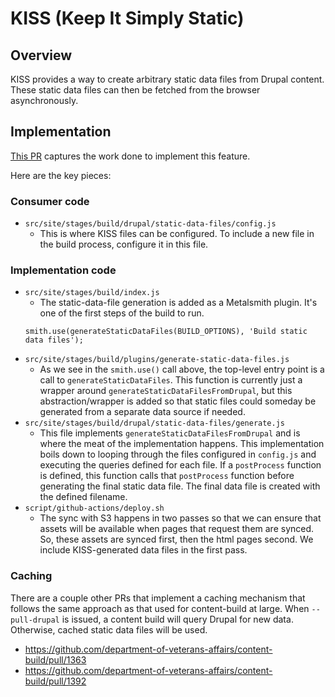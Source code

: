 # KISS (Keep It Simply Static)
## Overview
KISS provides a way to create arbitrary static data files from Drupal content. These static data files can then be fetched from the browser asynchronously.

## Implementation
[This PR](https://github.com/department-of-veterans-affairs/content-build/pull/1142) captures the work done to implement this feature.

 Here are the key pieces:
 ### Consumer code
 - `src/site/stages/build/drupal/static-data-files/config.js`
    - This is where KISS files can be configured. To include a new file in the build process, configure it in this file.
 ### Implementation code
 - `src/site/stages/build/index.js`
    - The static-data-file generation is added as a Metalsmith plugin. It's one of the first steps of the build to run.
    ```
    smith.use(generateStaticDataFiles(BUILD_OPTIONS), 'Build static data files');
    ```
 - `src/site/stages/build/plugins/generate-static-data-files.js`
    - As we see in the `smith.use()` call above, the top-level entry point is a call to `generateStaticDataFiles`. This function is currently just a wrapper around `generateStaticDataFilesFromDrupal`, but this abstraction/wrapper is added so that static files could someday be generated from a separate data source if needed.
 - `src/site/stages/build/drupal/static-data-files/generate.js`
    - This file implements `generateStaticDataFilesFromDrupal` and is where the meat of the implementation happens. This implementation boils down to looping through the files configured in `config.js` and executing the queries defined for each file. If a `postProcess` function is defined, this function calls that `postProcess` function before generating the final static data file. The final data file is created with the defined filename.
 - `script/github-actions/deploy.sh`
    - The sync with S3 happens in two passes so that we can ensure that assets will be available when pages that request them are synced. So, these assets are synced first, then the html pages second. We include KISS-generated data files in the first pass.


### Caching
There are a couple other PRs that implement a caching mechanism that follows the same approach as that used for content-build at large. When `--pull-drupal` is issued, a content build will query Drupal for new data. Otherwise, cached static data files will be used.
- https://github.com/department-of-veterans-affairs/content-build/pull/1363
- https://github.com/department-of-veterans-affairs/content-build/pull/1392

